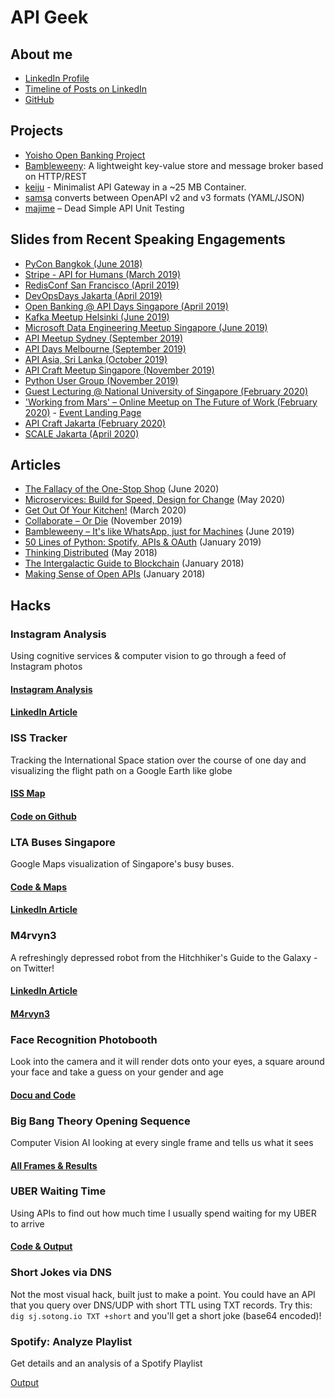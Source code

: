 # API Geek

## About me

* [LinkedIn Profile](https://www.linkedin.com/in/uhitzel/)
* [Timeline of Posts on LinkedIn](https://www.linkedin.com/in/uhitzel/detail/recent-activity/shares/)
* [GitHub](https://github.com/u1i)

## Projects

* [Yoisho Open Banking Project](https://github.com/u1i/yoisho)
* [Bambleweeny](https://github.com/u1i/bambleweeny): A lightweight key-value store and message broker based on HTTP/REST
* [keiju](https://github.com/u1i/keiju) - Minimalist API Gateway in a ~25 MB Container.
* [samsa](https://github.com/u1i/samsa) converts between OpenAPI v2 and v3 formats (YAML/JSON)
* [majime](https://github.com/u1i/majime) – Dead Simple API Unit Testing

## Slides from Recent Speaking Engagements

* [PyCon Bangkok (June 2018)](https://github.com/u1i/slides/blob/master/20180617%20PyCon%20Thailand.pdf)
* [Stripe - API for Humans (March 2019)](https://github.com/u1i/slides/blob/master/20190307%20-%20APIs%20for%20Humans%20-%20Stripe.pdf)
* [RedisConf San Francisco (April 2019)](https://github.com/u1i/slides/blob/master/20190402%20RedisConf19.pdf)
* [DevOpsDays Jakarta (April 2019)](https://github.com/u1i/slides/blob/master/20190411%20DevOpsDays%20Jakarta.pdf)
* [Open Banking @ API Days Singapore (April 2019)](https://github.com/u1i/slides/blob/master/20190424%20Open%20Banking%20API%20Days%20Singapore.pdf)
* [Kafka Meetup Helsinki (June 2019)](https://github.com/u1i/slides/blob/master/20190606%20Kafka%20Meetup%20Helsinki.pdf)
* [Microsoft Data Engineering Meetup Singapore (June 2019)](https://github.com/u1i/slides/blob/master/20190619%20Singapore%20Data%20Engineering%20Meetup.pdf)
* [API Meetup Sydney (September 2019)](https://github.com/u1i/slides/blob/master/20190917%20API%20Meetup%20Sydney%20-%20Event-driven%20APIs.pdf)
* [API Days Melbourne (September 2019)](https://github.com/u1i/slides/blob/master/20190920%20API%20Days%20Melbourne_%20Well%20Crafted%20API%20Models_%20Key%20to%20Streamlining%20Workflows.pdf)
* [API Asia, Sri Lanka (October 2019)](https://github.com/u1i/slides/blob/master/20191002%20API%20Asia%20-%20APIs%20for%20Humans.pdf)
* [API Craft Meetup Singapore (November 2019)](https://github.com/u1i/slides/blob/master/20191114%20API%20Craft%20Meetup%20Singapore%20-%20Event-driven%20APIs.pdf)
* [Python User Group (November 2019)](https://github.com/u1i/slides/blob/master/20191126%20Python%20User%20Group%20Singapore.pdf)
* [Guest Lecturing @ National University of Singapore (February 2020)](https://github.com/u1i/slides/blob/master/20200211%20NUS%20Singapore.pdf)
* ['Working from Mars' – Online Meetup on The Future of Work (February 2020)](https://github.com/u1i/slides/blob/master/20200220%20Working%20From%20Mars.pdf) - [Event Landing Page](https://martians.sg/working-from-mars)
* [API Craft Jakarta (February 2020)](https://github.com/u1i/slides/blob/master/20200224%20API%20Craft%20Jakarta.pdf)
* [SCALE Jakarta (April 2020)](https://github.com/u1i/slides/raw/master/20200430%20Scale%20Jakarta.pdf)

## Articles

* [The Fallacy of the One-Stop Shop](https://blog.axway.com/digital-transformation/fallacy-of-one-stop-shop) (June 2020)
* [Microservices: Build for Speed, Design for Change](https://github.com/u1i/articles/raw/master/Axway%20-%20Microservices.pdf) (May 2020)
* [Get Out Of Your Kitchen!](https://github.com/u1i/articles/raw/master/LinkedIn%20-%20Get%20out%20of%20your%20Kitchen.pdf) (March 2020)
* [Collaborate – Or Die](https://github.com/u1i/articles/raw/master/LinkedIn%20-%20Collaborate%20%E2%80%93%20or%20Die.pdf) (November 2019)
* [Bambleweeny – It's like WhatsApp, just for Machines](https://github.com/u1i/articles/raw/master/LinkedIn%20-%20Bambleweeny.pdf) (June 2019)
* [50 Lines of Python: Spotify, APIs & OAuth](https://github.com/u1i/articles/blob/master/LinkedIn%20-%2050%20Lines%20of%20Python%20-%20Spotify%20APIs%20OAuth.pdf) (January 2019)
* [Thinking Distributed](https://github.com/u1i/articles/raw/master/LinkedIn%20-%20Thinking%20Distributed.pdf) (May 2018)
* [The Intergalactic Guide to Blockchain](https://github.com/u1i/articles/blob/master/LinkedIn%20-%20Blockchain.pdf) (January 2018)
* [Making Sense of Open APIs](https://github.com/u1i/articles/raw/master/LinkedIn%20-%20Singapore%20Buses.pdf) (January 2018)

## Hacks

### Instagram Analysis

Using cognitive services & computer vision to go through a feed of Instagram photos

#### [Instagram Analysis](http://ig.sotong.io/)

#### [LinkedIn Article](https://www.linkedin.com/pulse/did-ai-bot-feel-hungry-after-looking-all-my-instagram-uli-hitzel)

### ISS Tracker

Tracking the International Space station over the course of one day and visualizing the flight path on a Google Earth like globe

#### [ISS Map](http://iss.sotong.io/)
#### [Code on Github](https://github.com/u1i/iss-tracker)

### LTA Buses Singapore

Google Maps visualization of Singapore's busy buses.
#### [Code & Maps](http://lta.sotong.io/)
#### [LinkedIn Article](https://www.linkedin.com/pulse/making-sense-open-data-apis-singapores-busy-buses-uli-hitzel)

### M4rvyn3

A refreshingly depressed robot from the Hitchhiker's Guide to the Galaxy - on Twitter!

#### [LinkedIn Article](https://www.linkedin.com/pulse/im-building-world-sized-robot-uli-hitzel)
#### [M4rvyn3](https://twitter.com/m4rvyn3)

### Face Recognition Photobooth

Look into the camera and it will render dots onto your eyes, a square around your face and take a guess on your gender and age

#### [Docu and Code](https://github.com/u1i/realtime-face-recognition-webcam-osx)

### Big Bang Theory Opening Sequence

Computer Vision AI looking at every single frame and tells us what it sees

#### [All Frames & Results](https://github.com/u1i/bbt)

### UBER Waiting Time

Using APIs to find out how much time I usually spend waiting for my UBER to arrive

#### [Code & Output](https://github.com/u1i/uber-api-calculate-waiting-times)

### Short Jokes via DNS

Not the most visual hack, built just to make a point. You could have an API that you query over DNS/UDP with short TTL using TXT records. Try this: `dig sj.sotong.io TXT +short` and you'll get a short joke (base64 encoded)!

### Spotify: Analyze Playlist

Get details and an analysis of a Spotify Playlist

[Output](https://github.com/u1i/spotify-analysis/blob/master/playlist-analyse.png)
